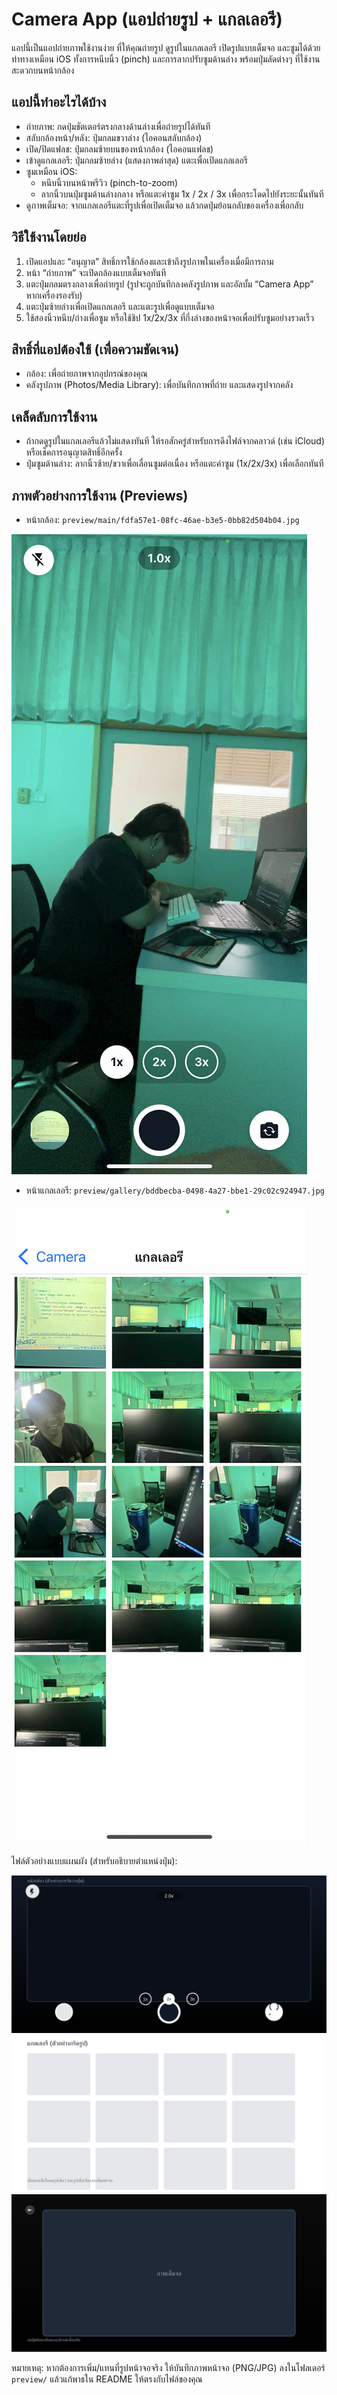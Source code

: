 # Camera App (แอปถ่ายรูป + แกลเลอรี)

แอปนี้เป็นแอปถ่ายภาพใช้งานง่าย ที่ให้คุณถ่ายรูป ดูรูปในแกลเลอรี เปิดรูปแบบเต็มจอ และซูมได้ด้วยท่าทางเหมือน iOS ทั้งการหนีบนิ้ว (pinch) และการลากปรับซูมด้านล่าง พร้อมปุ่มลัดต่างๆ ที่ใช้งานสะดวกบนหน้ากล้อง

## แอปนี้ทำอะไรได้บ้าง
- ถ่ายภาพ: กดปุ่มชัตเตอร์ตรงกลางด้านล่างเพื่อถ่ายรูปได้ทันที
- สลับกล้องหน้า/หลัง: ปุ่มกลมขวาล่าง (ไอคอนสลับกล้อง)
- เปิด/ปิดแฟลช: ปุ่มกลมซ้ายบนของหน้ากล้อง (ไอคอนแฟลช)
- เข้าดูแกลเลอรี: ปุ่มกลมซ้ายล่าง (แสดงภาพล่าสุด) แตะเพื่อเปิดแกลเลอรี
- ซูมเหมือน iOS:
  - หนีบนิ้วบนหน้าพรีวิว (pinch-to-zoom)
  - ลากนิ้วบนปุ่มซูมด้านล่างกลาง หรือแตะค่าซูม 1x / 2x / 3x เพื่อกระโดดไปยังระยะนั้นทันที
- ดูภาพเต็มจอ: จากแกลเลอรีแตะที่รูปเพื่อเปิดเต็มจอ แล้วกดปุ่มย้อนกลับของเครื่องเพื่อกลับ

## วิธีใช้งานโดยย่อ
1) เปิดแอปและ “อนุญาต” สิทธิ์การใช้กล้องและเข้าถึงรูปภาพในเครื่องเมื่อมีการถาม
2) หน้า “ถ่ายภาพ” จะเปิดกล้องแบบเต็มจอทันที
3) แตะปุ่มกลมตรงกลางเพื่อถ่ายรูป (รูปจะถูกบันทึกลงคลังรูปภาพ และอัลบั้ม “Camera App” หากเครื่องรองรับ)
4) แตะปุ่มซ้ายล่างเพื่อเปิดแกลเลอรี และแตะรูปเพื่อดูแบบเต็มจอ
5) ใช้สองนิ้วหนีบ/ถ่างเพื่อซูม หรือใช้ชิป 1x/2x/3x ที่กึ่งล่างของหน้าจอเพื่อปรับซูมอย่างรวดเร็ว

## สิทธิ์ที่แอปต้องใช้ (เพื่อความชัดเจน)
- กล้อง: เพื่อถ่ายภาพจากอุปกรณ์ของคุณ
- คลังรูปภาพ (Photos/Media Library): เพื่อบันทึกภาพที่ถ่าย และแสดงรูปจากคลัง

## เคล็ดลับการใช้งาน
- ถ้ากดดูรูปในแกลเลอรีแล้วไม่แสดงทันที ให้รอสักครู่สำหรับการดึงไฟล์จากคลาวด์ (เช่น iCloud) หรือเช็คการอนุญาตสิทธิ์อีกครั้ง
- ปุ่มซูมด้านล่าง: ลากนิ้วซ้าย/ขวาเพื่อเลื่อนซูมต่อเนื่อง หรือแตะค่าซูม (1x/2x/3x) เพื่อเลือกทันที

## ภาพตัวอย่างการใช้งาน (Previews)
- หน้ากล้อง: `preview/main/fdfa57e1-08fc-46ae-b3e5-0bb82d504b04.jpg`

![หน้ากล้อง - ตัวอย่างจริง](preview/main/fdfa57e1-08fc-46ae-b3e5-0bb82d504b04.jpg)

- หน้าแกลเลอรี: `preview/gallery/bddbecba-0498-4a27-bbe1-29c02c924947.jpg`

![แกลเลอรี - ตัวอย่างจริง](preview/gallery/bddbecba-0498-4a27-bbe1-29c02c924947.jpg)

ไฟล์ตัวอย่างแบบแผนผัง (สำหรับอธิบายตำแหน่งปุ่ม):

![หน้ากล้อง (แผนผัง)](preview/camera.svg)
![แกลเลอรี (แผนผัง)](preview/gallery.svg)
![ดูภาพเต็มจอ (แผนผัง)](preview/viewer.svg)

หมายเหตุ: หากต้องการเพิ่ม/แทนที่รูปหน้าจอจริง ให้บันทึกภาพหน้าจอ (PNG/JPG) ลงในโฟลเดอร์ `preview/` แล้วแก้พาธใน README ให้ตรงกับไฟล์ของคุณ
